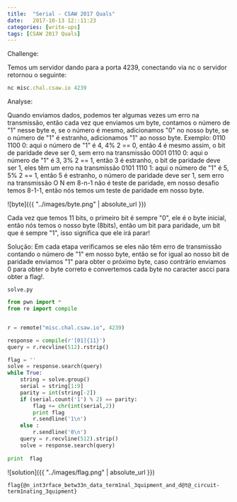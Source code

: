 ```yaml
---
title:  "Serial - CSAW 2017 Quals"
date:   2017-10-13 12::11:23
categories: [write-ups]
tags: [CSAW 2017 Quals]
---
```

Challenge:

Temos um servidor dando para a porta 4239, conectando via nc o servidor retornou o seguinte:
``` ruby
nc misc.chal.csaw.io 4239
```
Analyse:

Quando enviamos dados, podemos ter algumas vezes um erro na transmissão, então cada vez que enviamos um byte, contamos o número de "1" nesse byte e, se o número é mesmo, adicionamos "0" no nosso byte, se o número de "1" é estranho, adicionamos "1" ao nosso byte.
Exemplo:
0110 1100 0: aqui o número de "1" é 4, 4% 2 == 0, então 4 é mesmo assim, o bit de paridade deve ser 0, sem erro na transmissão
0001 0110 0: aqui o número de "1" é 3, 3% 2 == 1, então 3 é estranho, o bit de paridade deve ser 1, eles têm um erro na transmissão
0101 1110 1: aqui o número de "1" é 5, 5% 2 == 1, então 5 é estranho, o número de paridade deve ser 1, sem erro na transmissão
O N em 8-n-1 não é teste de paridade, em nosso desafio temos 8-1-1, então nós temos um teste de paridade em nosso byte.

![byte]({{ "../images/byte.png" | absolute_url }})

Cada vez que temos 11 bits, o primeiro bit é sempre "0", ele é o byte inicial, então nós temos o nosso byte (8bits), então um bit para paridade, um bit que é sempre "1", isso significa que ele irá parar!

Solução:
Em cada etapa verificamos se eles não têm erro de transmissão contando o número de "1" em nosso byte, então se for igual ao nosso bit de paridade enviamos "1" para obter o próximo byte, caso contrário enviamos 0 para obter o byte correto e convertemos cada byte no caracter ascci para obter a flag!.

`solve.py`
``` python
from pwn import *
from re import compile


r = remote("misc.chal.csaw.io", 4239)

response = compile(r'[01]{11}')
query = r.recvline(512).rstrip()

flag = ''
solve = response.search(query)
while True:
    string = solve.group()
    serial = string[1:9]
    parity = int(string[-2])
    if (serial.count('1') % 2) == parity:
        flag += chr(int(serial,2))
        print flag
        r.sendline('1\n')
    else :
        r.sendline('0\n')
    query = r.recvline(512).strip()
    solve = response.search(query)
    
print  flag
```

![solution]({{ "../images/flag.png" | absolute_url }})

`flag{@n_int3rface_betw33n_data_term1nal_3quipment_and_d@t@_circuit-term1nating_3quipment}`
